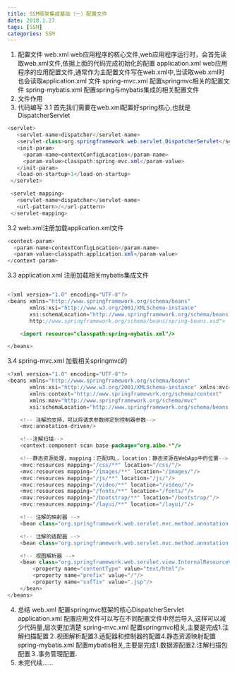 ```yaml
---
title: SSM框架集成基础（一）配置文件
date: 2018.1.27
tags: [SSM]
categories: SSM
---
```


1. 配置文件
   web.xml web应用程序的核心文件,web应用程序运行时，会首先读取web.xml文件,依据上面的代码完成初始化的配置
   application.xml web应用程序的应用配置文件,通常作为主配置文件写在web.xml中,当读取web.xml时也会读取application.xml 文件
   spring-mvc.xml 配置springmvc相关的配置文件
   spring-mybatis.xml 配置spring与mybatis集成的相关配置文件
2. 文件作用
3. 代码编写
3.1 首先我们需要在web.xml配置好spring核心,也就是DispatcherServlet

```java
<servlet>
   <servlet-name>dispatcher</servlet-name>
   <servlet-class>org.springframework.web.servlet.DispatcherServlet</servlet-class>
   <init-param>
     <param-name>contextConfigLocation</param-name>
     <param-value>classpath:spring-mvc.xml</param-value>
   </init-param>
   <load-on-startup>1</load-on-startup>
 </servlet>

 <servlet-mapping>
   <servlet-name>dispatcher</servlet-name>
   <url-pattern>/</url-pattern>
 </servlet-mapping>

```

3.2 web.xml注册加载application.xml文件

```java
<context-param>
  <param-name>contextConfigLocation</param-name>
  <param-value>classpath:application.xml</param-value>
</context-param>
```

3.3 application.xml 注册加载相关mybatis集成文件

```java

<?xml version="1.0" encoding="UTF-8"?>
<beans xmlns="http://www.springframework.org/schema/beans"
       xmlns:xsi="http://www.w3.org/2001/XMLSchema-instance"
       xsi:schemaLocation="http://www.springframework.org/schema/beans
       http://www.springframework.org/schema/beans/spring-beans.xsd">

    <import resource="classpath:spring-mybatis.xml"/>

</beans>
```

3.4 spring-mvc.xml 加载相关springmvc的

```java
<?xml version="1.0" encoding="UTF-8"?>
<beans xmlns="http://www.springframework.org/schema/beans"
       xmlns:xsi="http://www.w3.org/2001/XMLSchema-instance" xmlns:mvc="http://www.springframework.org/schema/mvc"
       xmlns:context="http://www.springframework.org/schema/context"
       xmlns:mav="http://www.springframework.org/schema/mvc"
       xsi:schemaLocation="http://www.springframework.org/schema/beans http://www.springframework.org/schema/beans/spring-beans.xsd http://www.springframework.org/schema/mvc http://www.springframework.org/schema/mvc/spring-mvc.xsd http://www.springframework.org/schema/context http://www.springframework.org/schema/context/spring-context.xsd">

    <!-- 注解的支持，可以将请求参数绑定到控制器参数-->
    <mvc:annotation-driven/>

    <!--注解扫描-->
    <context:component-scan base-package="org.aibo.*"/>

    <!--静态资源处理，mapping：匹配URL，location：静态资源在WebApp中的位置-->
    <mvc:resources mapping="/css/**" location="/css/"/>
    <mvc:resources mapping="/images/**" location="/images/"/>
    <mvc:resources mapping="/js/**" location="/js/"/>
    <mvc:resources mapping="/video/**" location="/video/"/>
    <mvc:resources mapping="/fonts/**" location="/fonts/"/>
    <mav:resources mapping="/bootstrap/**" location="/bootstrap/"/>
    <mvc:resources mapping="/layui/**" location="/layui/"/>

    <!-- 注解的映射器 -->
    <bean class="org.springframework.web.servlet.mvc.method.annotation.RequestMappingHandlerMapping"/>

    <!-- 注解的适配器 -->
    <bean class="org.springframework.web.servlet.mvc.method.annotation.RequestMappingHandlerAdapter"/>

    <!-- 视图解析器 -->
    <bean class="org.springframework.web.servlet.view.InternalResourceViewResolver">
        <property name="contentType" value="text/html"/>
        <property name="prefix" value="/"/>
        <property name="suffix" value=".jsp"/>
    </bean>
</beans>

```


4. 总结
web.xml 配置springmvc框架的核心DispatcherServlet
application.xml 配置应用文件可以写在不同配置文件中然后导入,这样可以减少代码量,层次更加清楚
spring-mvc.xml 配置springmvc相关,主要是完成1.注解扫描配置２.视图解析配置3.适配器和控制器的配置4.静态资源映射配置
spring-mybatis.xml 配置mybatis相关,主要是完成1.数据源配置2.注解扫描包配置３.事务管理配置.
5. 未完代续......
